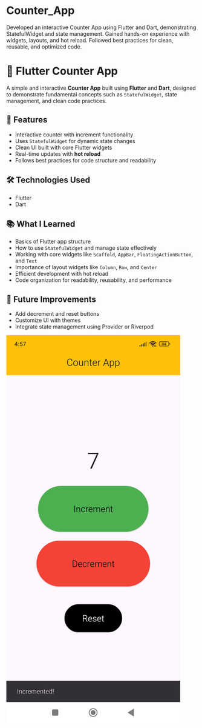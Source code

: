 
# Counter_App
Developed an interactive Counter App using Flutter and Dart, demonstrating StatefulWidget and state management. Gained hands-on experience with widgets, layouts, and hot reload. Followed best practices for clean, reusable, and optimized code.

# 📱 Flutter Counter App
A simple and interactive **Counter App** built using **Flutter** and **Dart**, designed to demonstrate fundamental concepts such as `StatefulWidget`, state management, and clean code practices.

## 🚀 Features
- Interactive counter with increment functionality
- Uses `StatefulWidget` for dynamic state changes
- Clean UI built with core Flutter widgets
- Real-time updates with **hot reload**
- Follows best practices for code structure and readability

## 🛠️ Technologies Used
- Flutter
- Dart

## 📚 What I Learned
- Basics of Flutter app structure
- How to use `StatefulWidget` and manage state effectively
- Working with core widgets like `Scaffold`, `AppBar`, `FloatingActionButton`, and `Text`
- Importance of layout widgets like `Column`, `Row`, and `Center`
- Efficient development with hot reload
- Code organization for readability, reusability, and performance

## 🧠 Future Improvements
- Add decrement and reset buttons
- Customize UI with themes
- Integrate state management using Provider or Riverpod

![Flutter App Developer](https://github.com/pawanmali1010/Counter_App/blob/main/Counter_App_Image.jpg?raw=true)

